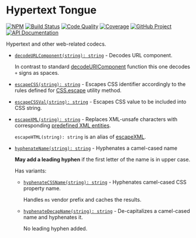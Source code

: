 # Hypertext Tongue

[![NPM][npm-image]][npm-url]
[![Build Status][build-status-img]][build-status-link]
[![Code Quality][quality-img]][quality-link]
[![Coverage][coverage-img]][coverage-link]
[![GitHub Project][github-image]][github-url]
[![API Documentation][api-docs-image]][API documentation]

Hypertext and other web-related codecs.

- [`decodeURLComponent(string): string`][decodeURLComponent] - Decodes URL component.

  In contrast to standard [decodeURIComponent] function this one decodes `+` signs as spaces.

- [`escapeCSS(string): string`][escapeCSS] - Escapes CSS identifier accordingly to the rules defined for [CSS.escape]
  utility method.

- [`escapeCSSVal(string): string`][escapeCSSVal] - Escapes CSS value to be included into CSS string.

- [`escapeXML(string): string`][escapeXML] - Replaces XML-unsafe characters with corresponding
  [predefined XML entities].

  `escapeHTML(string): string` is an alias of [escapeXML].

- [`hyphenateName(string): string`][hyphenateName] - Hyphenates a camel-cased name

  **May add a leading hyphen** if the first letter of the name is in upper case.

  Has variants:

  - [`hyphenateCSSName(string): string`][hyphenateCSSName] - Hyphenates camel-cased CSS property name.

    Handles `ms` vendor prefix and caches the results.

  - [`hyphenateDecapName(string): string`][hyphenateDecapName] - De-capitalizes a camel-cased name and hyphenates it.

    No leading hyphen added.

[npm-image]: https://img.shields.io/npm/v/httongue.svg?logo=npm
[npm-url]: https://www.npmjs.com/package/httongue
[build-status-img]: https://github.com/hatsyjs/httongue/workflows/Build/badge.svg
[build-status-link]: https://github.com/hatsyjs/httongue/actions?query=workflow%3ABuild
[quality-img]: https://app.codacy.com/project/badge/Grade/67c2c4c63f1342569d693d27288749bf
[quality-link]: https://app.codacy.com/gh/hatsyjs/httongue/dashboard?utm_source=gh&utm_medium=referral&utm_content=&utm_campaign=Badge_grade
[coverage-img]: https://app.codacy.com/project/badge/Coverage/67c2c4c63f1342569d693d27288749bf
[coverage-link]: https://www.codacy.com/gh/hatsyjs/httongue/dashboard?utm_source=github.com&utm_medium=referral&utm_content=hatsyjs/httongue&utm_campaign=Badge_Coverage
[github-image]: https://img.shields.io/static/v1?logo=github&label=GitHub&message=project&color=informational
[github-url]: https://github.com/hatsyjs/httongue
[api-docs-image]: https://img.shields.io/static/v1?logo=typescript&label=API&message=docs&color=informational
[API documentation]: https://hatsyjs.github.io/httongue/
[decodeURLComponent]: https://hatsyjs.github.io/httongue/modules.html#decodeURLComponent
[escapeCSS]: https://hatsyjs.github.io/httongue/modules.html#escapeCSS
[escapeCSSVal]: https://hatsyjs.github.io/httongue/modules.html#escapeCSSVal
[escapeXML]: https://hatsyjs.github.io/httongue/modules.html#escapeXML
[hyphenateCSSName]: https://hatsyjs.github.io/httongue/modules.html#hyphenateCSSName
[hyphenateDecapName]: https://hatsyjs.github.io/httongue/modules.html#hyphenateDecapName
[hyphenateName]: https://hatsyjs.github.io/httongue/modules.html#hyphenateName
[decodeURIComponent]: https://developer.mozilla.org/en-US/docs/Web/JavaScript/Reference/Global_Objects/decodeURIComponent
[css.escape]: https://drafts.csswg.org/cssom/#the-css.escape%28%29-method
[predefined XML entities]: https://en.wikipedia.org/wiki/List_of_XML_and_HTML_character_entity_references#Predefined_entities_in_XML
